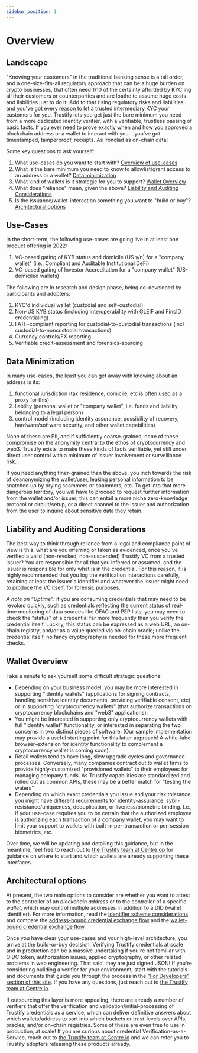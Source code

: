 ```yaml
---
sidebar_position: 1
---
```


# Overview

## Landscape

"Knowing your customers" in the traditional banking sense is a tall order, and a one-size-fits-all regulatory approach that can be a huge burden on crypto businesses, that often need 1/10 of the certainty afforded by KYC'ing all their customers or counterparties and are loathe to assume huge costs and liabilities just to do it.  Add to that rising regulatory risks and liabilities... and you've got every reason to let a trusted intermediary KYC your customers for you. Trustify lets you get just the bare minimum you need from a more dedicated identity verifier, with a verifiable, trustless passing of basic facts.  If you ever need to prove exactly when and how you approved a blockchain address or a wallet to interact with you... you've got timestamped, tamperproof, receipts.  As ironclad as on-chain data! 

Some key questions to ask yourself:
1. What use-cases do you want to start with? [Overview of use-cases](#Use-cases)
1. What is the bare minimum you need to know to allowlist/grant access to an address or a wallet? [Data minimization](#data-minimization) 
1. What kind of wallets is it strategic for you to support? [Wallet Overview](#Wallet-Overview)
1. What does "reliance" mean, given the above? [Liability and Auditing Considerations](#liability-and-auditing-considerations)
1. Is the issuance/wallet-interaction something you want to "build or buy"? [Architectural options](#architectural-options)

## Use-Cases

In the short-term, the following use-cases are going live in at least one product offering in 2022:

1. VC-based gating of KYB status and domicile (US y/n) for a "company wallet" (i.e., Compliant and Auditable Institutional DeFi) 
1. VC-based gating of Investor Accreditation for a "company wallet" (US-domiciled wallets) 

The following are in research and design phase, being co-developed by participants and adopters:

1. KYC'd individual wallet (custodial and self-custodial)
1. Non-US KYB status (including interoperability with GLEIF and FincID credentialing)
1. FATF-compliant reporting for custodial-to-custodial transactions (incl custodial-to-noncustodial transactions)
1. Currency controls/FX reporting
1. Verifiable credit-assessment and forensics-sourcing

## Data Minimization

In many use-cases, the least you can get away with knowing about an address is its:
1. functional jurisdiction (tax residence, domicile, etc is often used as a proxy for this)
2. liability (personal wallet or "company wallet", i.e. funds and liability belonging to a legal person)
3. control model (including identity assurance, possibility of recovery, hardware/software security, and other wallet capabilities)

None of these are PII, and if sufficiently coarse-grained, none of these compromise on the anonymity central to the ethos of cryptocurrency and web3.  Trustify exists to make these kinds of facts verifiable, yet still under direct user control with a minimum of issuer involvement or surveillance risk.

If you need anything finer-grained than the above, you inch towards the risk of deanonymizing the wallet/user, leaking personal information to be snatched up by prying scammers or spammers, etc.  To get into that more dangerous territory, you will have to proceed to request further information from the wallet and/or issuer; this can entail a more niche zero-knowledge protocol or circuit/setup, or a direct channel to the issuer and authorization from the user to inquire about sensitive data they retain.

## Liability and Auditing Considerations

The best way to think through reliance from a legal and compliance point of view is this: what are you inferring or taken as evidenced, once you've verified a valid (non-revoked, non-suspended) Trustify VC from a trusted issuer? You are responsible for all that you inferred or assumed, and the issuer is responsible for only what is in the credential.  For this reason, it is highly recommended that you log the verification interactions carefully, retaining at least the issuer's identifier and whatever the issuer might need to produce the VC itself, for forensic purposes.

*A note on "Uptime":* if you are consuming credentials that may need to be revoked quickly, such as credentials reflecting the current status of real-time monitoring of data sources like OFAC and PEP lists, you may need to check the "status" of a credential far more frequently than you verify the credential itself. Luckily, this status can be expressed as a web URL, an on-chain registry, and/or as a value queried via on-chain oracle; unlike the credential itself, no fancy cryptography is needed for these more frequent checks.

## Wallet Overview

Take a minute to ask yourself some difficult strategic questions: 
* Depending on your business model, you may be more interested in supporting "identity wallets" (applications for signing contracts, handling sensitive identity documents, providing verifiable consent, etc) or in supporting "cryptocurrency wallets" (that authorize transactions on cryptocurrency blockchains and "web3" applications).  
* You might be interested in supporting only cryptocurrency wallets with full "identity wallet" functionality, or interested in separating the two concerns in two distinct pieces of software.  (Our sample implementation may provide a useful starting point for this latter approach! A white-label browser-extension for identity functionality to complement a cryptocurrency wallet is coming soon).
* Retail wallets tend to have long, slow upgrade cycles and governance processes.  Conversely, many companies contract out to wallet firms to provide highly-customized "provisioned wallets" to their employees for managing company funds. As Trustify capabilities are standardized and rolled out as common APIs, these may be a better match for "testing the waters"
* Depending on which exact credentials you issue and your risk tolerance, you might have different requirements for identity-assurance, sybil-resistance/uniqueness, deduplication, or liveness/biometric binding.  I.e., if your use-case requires you to be certain that the authorized employee is authorizing each transaction of a company wallet, you may want to limit your support to wallets with built-in per-transaction or per-session biometrics, etc.

Over time, we will be updating and detailing this guidance, but in the meantime, feel free to reach out to [the Trustify team at Centre.op](mailto:trustify@centre.io) for guidance on where to start and which wallets are already supporting these interfaces.

## Architectural options

At present, the two main options to consider are whether you want to attest to the controller of an *blockchain address* or to the controller of a specific *wallet*, which may control multiple addresses in addition to a DID (wallet identifier).  For more information, read the [identifier scheme considerations](https://trustify.id/trustify/patterns/identifier#wallet-based-versus-address-based-holder-identification-schemes) and compare the [address-bound credential exchange flow](https://trustify.id/trustify/patterns/verification-flow#address-bound-verification-flow) and the [wallet-bound credential exchange flow](https://trustify.id/trustify/patterns/verification-flow#wallet-bound-verification-flow).

Once you have clear your use-cases and your high-level architecture, you arrive at the build-or-buy decision. Verifying Trustify credentials at scale and in production can be a massive undertaking if you're not familiar with OIDC token, authorization issues, applied cryptography, or other related problems in web engineering. That said, they are just signed JSON! If you're considering building a verifier for your environment, start with the tutorials and documents that guide you through the process in the ["For Developers" section of this site](https://trustify.id/trustify/developers/getting-started). If you have any questions, just reach out to [the Trustify team at Centre.io](mailto:trustify@centre.io).

If outsourcing this layer is more appealing, there are already a number of verifiers that offer the verification and validation/initial-processing of Trustify credentials as a service, which can deliver definitive answers about which wallets/address to sort into which buckets or trust-levels over APIs, oracles, and/or on-chain registries. Some of these are even free to use in production, at scale! If you are curious about credential Verification-as-a-Service, reach out to [the Trustify team at Centre.io](mailto:trustify@centre.io) and we can refer you to Trustify adopters releasing these products already.